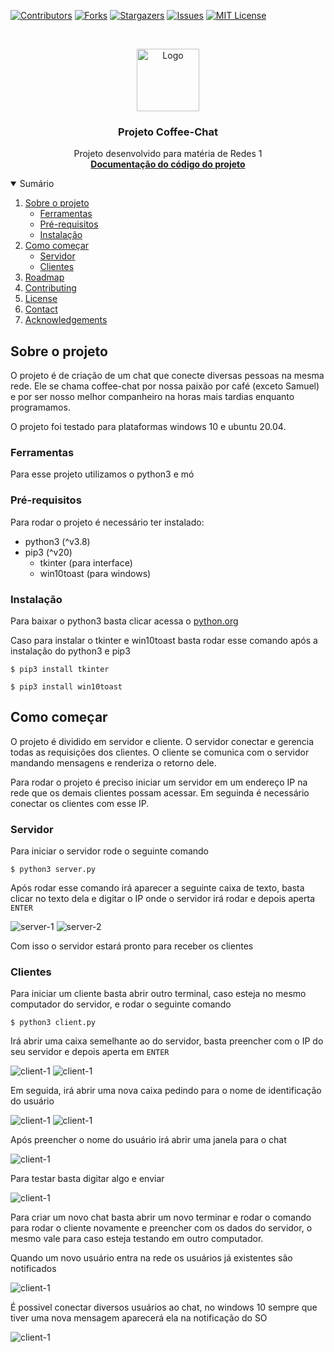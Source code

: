 [![Contributors][contributors-shield]][contributors-url]
[![Forks][forks-shield]][forks-url]
[![Stargazers][stars-shield]][stars-url]
[![Issues][issues-shield]][issues-url]
[![MIT License][license-shield]][license-url]


<!-- PROJECT LOGO -->
<br />
<p align="center">
  <a href="https://github.com/othneildrew/Best-README-Template">
    <img src="logo_2.png" alt="Logo" width="100">
  </a>

  <h3 align="center">Projeto Coffee-Chat</h3>

  <p align="center">
    Projeto desenvolvido para matéria de Redes 1
    <br />
    <a href="https://adrielfabricio.github.io/coffee-chat/"><strong>Documentação do código do projeto</strong></a>
    
    
  </p>
</p>


<!-- TABLE OF CONTENTS -->
<details open="open">
  <summary>Sumário</summary>
  <ol>
    <li>
        <a href="#sobre-o-projeto">Sobre o projeto</a>
        <ul>
            <li><a href="#ferramentas">Ferramentas</a></li>
            <li><a href="#pré-requisitos">Pré-requisitos</a></li>
            <li><a href="#instalação">Instalação</a></li>
        </ul>
    </li>
    <li>
        <a href="#como-começar">Como começar</a>
        <ul>
            <li><a href="#servidor">Servidor</a></li>
            <li><a href="#clientes">Clientes</a></li>
        </ul>
    </li>
    <li><a href="#roadmap">Roadmap</a></li>
    <li><a href="#contributing">Contributing</a></li>
    <li><a href="#license">License</a></li>
    <li><a href="#contact">Contact</a></li>
    <li><a href="#acknowledgements">Acknowledgements</a></li>
  </ol>
</details>


## Sobre o projeto

O projeto é de criação de um chat que conecte diversas pessoas na mesma rede. Ele se chama coffee-chat por nossa paixão por café (exceto Samuel) e por ser nosso melhor companheiro na horas mais tardias enquanto programamos.

O projeto foi testado para plataformas windows 10 e ubuntu 20.04.

### Ferramentas

Para esse projeto utilizamos o python3 e mó

### Pré-requisitos

Para rodar o projeto é necessário ter instalado:

- python3 (^v3.8)
- pip3 (^v20)
    - tkinter (para interface)
    - win10toast (para windows)


### Instalação

Para baixar o python3 basta clicar acessa o [python.org](https://www.python.org/download/releases/3.0/)

Caso para instalar o tkinter e win10toast basta rodar esse comando após a instalação do python3 e pip3


```shell
$ pip3 install tkinter

$ pip3 install win10toast
```

## Como começar

O projeto é dividido em servidor e cliente. O servidor conectar e gerencia todas as requisições dos clientes. O cliente se comunica com o servidor mandando mensagens e renderiza o retorno dele. 

Para rodar o projeto é preciso iniciar um servidor em um endereço IP na rede que os demais clientes possam acessar. Em seguinda é necessário conectar os clientes com esse IP.

### Servidor

Para iniciar o servidor rode o seguinte comando

```shell
$ python3 server.py
```

Após rodar esse comando irá aparecer a seguinte caixa de texto, basta clicar no texto dela e digitar o IP onde o servidor irá rodar e depois aperta `ENTER`

![server-1](./img/server1.png)
![server-2](./img/server2.png)

Com isso o servidor estará pronto para receber os clientes

### Clientes

Para iniciar um cliente basta abrir outro terminal, caso esteja no mesmo computador do servidor, e rodar o seguinte comando

```shell
$ python3 client.py
```

Irá abrir uma caixa semelhante ao do servidor, basta preencher com o IP do seu servidor e depois aperta em `ENTER`

![client-1](./img/client1.png)
![client-1](./img/client2.png)

Em seguida, irá abrir uma nova caixa pedindo para o nome de identificação do usuário

![client-1](./img/client3.png)
![client-1](./img/client4.png)

Após preencher o nome do usuário irá abrir uma janela para o chat

![client-1](./img/client5.png)

Para testar basta digitar algo e enviar

![client-1](./img/client6.png)

Para criar um novo chat basta abrir um novo terminar e rodar o comando para rodar o cliente novamente e preencher com os dados do servidor, o mesmo vale para caso esteja testando em outro computador.

Quando um novo usuário entra na rede os usuários já existentes são notificados

![client-1](./img/client7.png)

É possivel conectar diversos usuários ao chat, no windows 10 sempre que tiver uma nova mensagem aparecerá ela na notificação do SO

![client-1](./img/client8.png)



<!-- MARKDOWN LINKS & IMAGES -->
<!-- https://www.markdownguide.org/basic-syntax/#reference-style-links -->
[contributors-shield]: https://img.shields.io/github/contributors/adrielfabricio/coffee-chat.svg?style=for-the-badge
[contributors-url]: https://github.com/adrielfabricio/coffee-chat/graphs/contributors
[forks-shield]: https://img.shields.io/github/forks/adrielfabricio/coffee-chat.svg?style=for-the-badge
[forks-url]: https://github.com/adrielfabricio/coffee-chat/network/members
[stars-shield]: https://img.shields.io/github/stars/adrielfabricio/coffee-chat.svg?style=for-the-badge
[stars-url]: https://github.com/adrielfabricio/coffee-chat/stargazers
[issues-shield]: https://img.shields.io/github/issues/adrielfabricio/coffee-chat.svg?style=for-the-badge
[issues-url]: https://github.com/adrielfabricio/coffee-chat/issues
[license-shield]: https://img.shields.io/github/license/adrielfabricio/coffee-chat.svg?style=for-the-badge
[license-url]: https://github.com/adrielfabricio/coffee-chat/blob/master/LICENSE.txt
[linkedin-shield]: https://img.shields.io/badge/-LinkedIn-black.svg?style=for-the-badge&logo=linkedin&colorB=555
[linkedin-url]: https://linkedin.com/in/othneildrew
[product-screenshot]: images/screenshot.png
